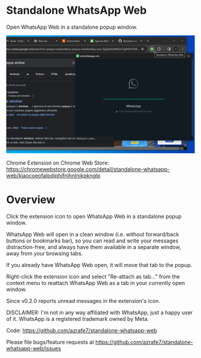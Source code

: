 # Standalone WhatsApp Web
Open WhatsApp Web in a standalone popup window.

![Standalone WhatsApp Web](./webstore_assets/screenshot_02.png "Standalone WhatsApp Web")

Chrome Extension on Chrome Web Store: https://chromewebstore.google.com/detail/standalone-whatsapp-web/kjaocoeofalpdjphifnjhnlnikpknglp

# Overview
Click the extension icon to open WhatsApp Web in a standalone popup window.

WhatsApp Web will open in a clean window (i.e. without forward/back buttons or bookmarks bar), 
so you can read and write your messages distraction-free, 
and always have them available in a separate window, away from your browsing tabs.

If you already have WhatsApp Web open, it will move that tab to the popup.

Right-click the extension icon and select "Re-attach as tab..." from the context menu to reattach WhatsApp Web as a tab in your currently open window.

Since v0.2.0 reports unread messages in the extension's icon.


DISCLAIMER: I'm not in any way affiliated with WhatsApp, just a happy user of it.
WhatsApp is a registered trademark owned by Meta.


Code: https://github.com/azrafe7/standalone-whatsapp-web

Please file bugs/feature requests at https://github.com/azrafe7/standalone-whatsapp-web/issues
